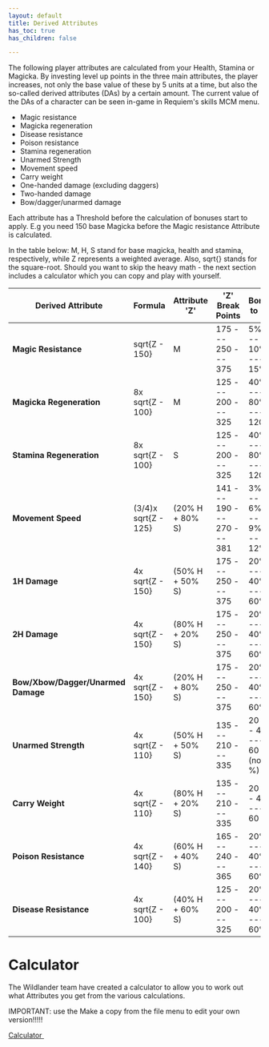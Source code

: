 ```yaml
---
layout: default
title: Derived Attributes
has_toc: true
has_children: false

---
```



The following player attributes are calculated from your Health, Stamina or Magicka.  By investing level up points in the three main attributes, the player increases, not only the base value of these by 5 units at a time, but also the so-called derived attributes (DAs) by a certain amount. The current value of the DAs of a character can be seen in-game in Requiem's skills MCM menu.

* Magic resistance
* Magicka regeneration
* Disease resistance
* Poison resistance
* Stamina regeneration
* Unarmed Strength
* Movement speed
* Carry weight 
* One-handed damage (excluding daggers)
* Two-handed damage
* Bow/dagger/unarmed damage

Each attribute has a Threshold before the calculation of bonuses start to apply. E.g you need 150 base Magicka before the Magic resistance Attribute is calculated.

In the table below: M, H, S stand for base magicka, health and stamina, respectively, while Z represents a weighted average. Also, sqrt{} stands for the square-root. Should you want to skip the heavy math - the next section includes a calculator which you can copy and play with yourself.

<table >
<thead>
<tr>
	<th>Derived Attribute</th>
	<th>Formula</th>
	<th>Attribute 'Z'</th>
	<th>'Z' Break Points</th>
	<th>Bonus to DA</th>
</tr>
</thead>
<tbody>
<tr>
	<td><strong>Magic Resistance</strong></td>
	<td>sqrt{Z - 150}</td>
	<td>M</td>
	<td>175 --- 250 --- 375</td>
	<td>5% --- 10% --- 15%</td>
</tr>
<tr>
	<td><strong>Magicka Regeneration</strong></td>
	<td>8x sqrt{Z - 100}</td>
	<td>M</td>
	<td>125 --- 200 --- 325</td>
	<td>40% --- 80% --- 120%</td>
</tr>
<tr>
	<td><strong>Stamina Regeneration</strong></td>
	<td>8x sqrt{Z - 100}</td>
	<td>S</td>
	<td>125 --- 200 --- 325</td>
	<td>40% --- 80% --- 120%</td>
</tr>
<tr>
	<td><strong>Movement Speed</strong></td>
	<td>(3/4)x sqrt{Z - 125}</td>
	<td>(20% H +  80% S) </td>
	<td>141 --- 190 --- 270 --- 381</td>
	<td>3% --- 6% ---   9% --- 12%</td>
</tr>
<tr>
	<td><strong>1H Damage</strong></td>
	<td>4x sqrt{Z - 150}</td>
	<td>(50% H + 50% S)</td>
	<td>175 --- 250 --- 375</td>
	<td>20% --- 40% --- 60%</td>
</tr>
<tr>
	<td><strong>2H Damage</strong></td>
	<td>4x sqrt{Z - 150}</td>
	<td>(80% H + 20% S) </td>
	<td>175 --- 250 --- 375</td>
	<td>20% --- 40% --- 60%</td>
</tr>
<tr>
	<td><strong>Bow/Xbow/Dagger/Unarmed Damage</strong></td>
	<td>4x sqrt{Z - 150}</td>
	<td>(20% H + 80% S) </td>
	<td>175 --- 250 --- 375</td>
	<td>20% --- 40% --- 60%</td>
</tr>
<tr>
	<td><strong>Unarmed Strength</strong></td>
	<td>4x sqrt{Z - 110}</td>
	<td>(50% H + 50% S) </td>
	<td>135 --- 210 --- 335</td>
	<td>20 --- 40 --- 60 (no %)</td>
</tr>
<tr>
	<td><strong>Carry Weight</strong></td>
	<td>4x sqrt{Z - 110}</td>
	<td>(80% H + 20% S) </td>
	<td>135 --- 210 --- 335</td>
	<td>20 --- 40 --- 60</td>
</tr>
<tr>
	<td><strong>Poison Resistance</strong></td>
	<td>4x sqrt{Z - 140}</td>
	<td>(60% H +  40% S) </td>
	<td>165 --- 240 --- 365</td>
	<td>20% --- 40% --- 60%</td>
</tr>
<tr>
	<td><strong>Disease Resistance</strong></td>
	<td>4x sqrt{Z - 100}</td>
	<td>(40% H + 60% S) </td>
	<td>125 --- 200 --- 325</td>
	<td>20% --- 40% --- 60%</td>
</tr>
</tbody>
</table>


# Calculator

The Wildlander team have created a calculator to allow you to work out what Attributes you get from the various calculations.

IMPORTANT: use the Make a copy from the file menu to edit your own version!!!!!

<a class="btn btn-pink" href="https://docs.google.com/spreadsheets/d/10AUNfoiFYwpAHNHgkAmDXLxQdlAVKSJmm5O5fqHXfio/edit#gid=0" target="_blank" rel="noopener noreferrer">Calculator <svg viewBox="0 0 24 24" aria-labelledby="svg-external-link-title" width="1em" height="1em"><use xlink:href="#svg-external-link"></use></svg></a>